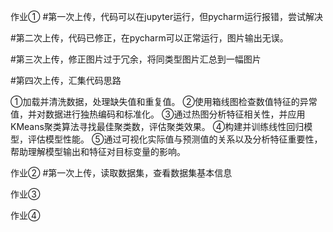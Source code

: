 作业①
#第一次上传，代码可以在jupyter运行，但pycharm运行报错，尝试解决

#第二次上传，代码已修正，在pycharm可以正常运行，图片输出无误。

#第三次上传，修正图片过于冗余，将同类型图片汇总到一幅图片

#第四次上传，汇集代码思路

①加载并清洗数据，处理缺失值和重复值。
②使用箱线图检查数值特征的异常值，并对数据进行独热编码和标准化。
③通过热图分析特征相关性，并应用KMeans聚类算法寻找最佳聚类数，评估聚类效果。
④构建并训练线性回归模型，评估模型性能。
⑤通过可视化实际值与预测值的关系以及分析特征重要性，帮助理解模型输出和特征对目标变量的影响。

作业②
#第一次上传，读取数据集，查看数据集基本信息

作业③


作业④